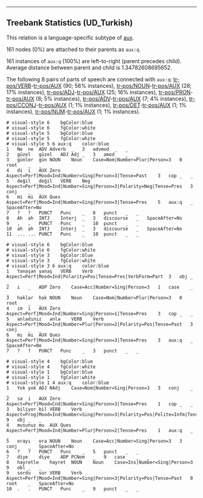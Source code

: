

--------------------------------------------------------------------------------

## Treebank Statistics (UD_Turkish)

This relation is a language-specific subtype of [aux]().

161 nodes (0%) are attached to their parents as `aux:q`.

161 instances of `aux:q` (100%) are left-to-right (parent precedes child).
Average distance between parent and child is 1.34782608695652.

The following 8 pairs of parts of speech are connected with `aux:q`: [tr-pos/VERB]()-[tr-pos/AUX]() (90; 56% instances), [tr-pos/NOUN]()-[tr-pos/AUX]() (28; 17% instances), [tr-pos/ADJ]()-[tr-pos/AUX]() (25; 16% instances), [tr-pos/PRON]()-[tr-pos/AUX]() (8; 5% instances), [tr-pos/ADV]()-[tr-pos/AUX]() (7; 4% instances), [tr-pos/CCONJ]()-[tr-pos/AUX]() (1; 1% instances), [tr-pos/DET]()-[tr-pos/AUX]() (1; 1% instances), [tr-pos/NUM]()-[tr-pos/AUX]() (1; 1% instances).


~~~ conllu
# visual-style 6	bgColor:blue
# visual-style 6	fgColor:white
# visual-style 5	bgColor:blue
# visual-style 5	fgColor:white
# visual-style 5 6 aux:q	color:blue
1	Ne	ne	ADV	Adverb	_	3	advmod	_	_
2	güzel	güzel	ADJ	Adj	_	3	amod	_	_
3	günler	gün	NOUN	Noun	Case=Nom|Number=Plur|Person=3	0	root	_	_
4	di	i	AUX	Zero	Aspect=Perf|Mood=Ind|Number=Sing|Person=3|Tense=Past	3	cop	_	_
5	değil	değil	VERB	Neg	Aspect=Perf|Mood=Ind|Number=Sing|Person=3|Polarity=Neg|Tense=Pres	3	conj	_	_
6	mi	mi	AUX	Ques	Aspect=Perf|Mood=Ind|Number=Sing|Person=3|Tense=Pres	5	aux:q	_	SpaceAfter=No
7	?	?	PUNCT	Punc	_	8	punct	_	_
8	Ah	ah	INTJ	Interj	_	3	discourse	_	SpaceAfter=No
9	,	,	PUNCT	Punc	_	10	punct	_	_
10	ah	ah	INTJ	Interj	_	3	discourse	_	SpaceAfter=No
11	...	...	PUNCT	Punc	_	10	punct	_	_

~~~


~~~ conllu
# visual-style 6	bgColor:blue
# visual-style 6	fgColor:white
# visual-style 3	bgColor:blue
# visual-style 3	fgColor:white
# visual-style 3 6 aux:q	color:blue
1	Yanaşan	yanaş	VERB	Verb	Aspect=Perf|Mood=Ind|Polarity=Pos|Tense=Pres|VerbForm=Part	3	obj	_	_
2	ı	_	ADP	Zero	Case=Acc|Number=Sing|Person=3	1	case	_	_
3	haklar	hak	NOUN	Noun	Case=Nom|Number=Plur|Person=3	0	root	_	_
4	ım	i	AUX	Zero	Aspect=Perf|Mood=Ind|Number=Sing|Person=1|Tense=Pres	3	cop	_	_
5	anladınız	anla	VERB	Verb	Aspect=Perf|Mood=Ind|Number=Plur|Person=2|Polarity=Pos|Tense=Past	3	conj	_	_
6	mı	mı	AUX	Ques	Aspect=Perf|Mood=Ind|Number=Sing|Person=3|Tense=Pres	3	aux:q	_	SpaceAfter=No
7	?	?	PUNCT	Punc	_	3	punct	_	_

~~~


~~~ conllu
# visual-style 4	bgColor:blue
# visual-style 4	fgColor:white
# visual-style 1	bgColor:blue
# visual-style 1	fgColor:white
# visual-style 1 4 aux:q	color:blue
1	Yok	yok	ADJ	NAdj	Case=Nom|Number=Sing|Person=3	3	conj	_	_
2	sa	i	AUX	Zero	Aspect=Perf|Mood=Cnd|Number=Sing|Person=3|Tense=Pres	1	cop	_	_
3	biliyor	bil	VERB	Verb	Aspect=Prog|Mood=Ind|Number=Sing|Person=3|Polarity=Pos|Polite=Infm|Tense=Pres	9	obj	_	_
4	musunuz	mu	AUX	Ques	Aspect=Perf|Mood=Ind|Number=Plur|Person=2|Tense=Pres	1	aux:q	_	_
5	orayı	ora	NOUN	Noun	Case=Acc|Number=Sing|Person=3	3	conj	_	SpaceAfter=No
6	?	?	PUNCT	Punc	_	5	punct	_	_
7	diye	diye	ADP	PCNom	_	9	case	_	_
8	hayretle	hayret	NOUN	Noun	Case=Ins|Number=Sing|Person=3	9	obl	_	_
9	sordu	sor	VERB	Verb	Aspect=Perf|Mood=Ind|Number=Sing|Person=3|Polarity=Pos|Tense=Past	0	root	_	SpaceAfter=No
10	.	.	PUNCT	Punc	_	9	punct	_	_

~~~



